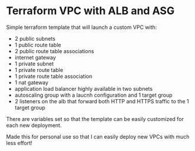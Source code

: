 # Terraform VPC with ALB and ASG
Simple terraform template that will launch a custom VPC with:
 - 2 public subnets
 - 1 public route table
 - 2 public route table associations
 - internet gateway
 - 1 private subnet
 - 1 private route table
 - 1 private route table association
 - 1 nat gateway
 - application load balancer highly available in two subnets
 - autoscaling group with a laucnh configuration and 1 target group
 - 2 listeners on the alb that forward both HTTP and HTTPS traffic to the 1 target group

There are variables set so that the template can be easily customized for each new deployment.

Made this for personal use so that I can easily deploy new VPCs with much less effort!